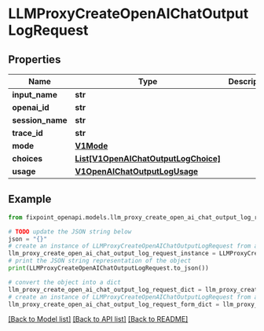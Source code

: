 # LLMProxyCreateOpenAIChatOutputLogRequest


## Properties

Name | Type | Description | Notes
------------ | ------------- | ------------- | -------------
**input_name** | **str** |  | [optional] 
**openai_id** | **str** |  | [optional] 
**session_name** | **str** |  | [optional] 
**trace_id** | **str** |  | [optional] 
**mode** | [**V1Mode**](V1Mode.md) |  | [optional] 
**choices** | [**List[V1OpenAIChatOutputLogChoice]**](V1OpenAIChatOutputLogChoice.md) |  | [optional] 
**usage** | [**V1OpenAIChatOutputLogUsage**](V1OpenAIChatOutputLogUsage.md) |  | [optional] 

## Example

```python
from fixpoint_openapi.models.llm_proxy_create_open_ai_chat_output_log_request import LLMProxyCreateOpenAIChatOutputLogRequest

# TODO update the JSON string below
json = "{}"
# create an instance of LLMProxyCreateOpenAIChatOutputLogRequest from a JSON string
llm_proxy_create_open_ai_chat_output_log_request_instance = LLMProxyCreateOpenAIChatOutputLogRequest.from_json(json)
# print the JSON string representation of the object
print(LLMProxyCreateOpenAIChatOutputLogRequest.to_json())

# convert the object into a dict
llm_proxy_create_open_ai_chat_output_log_request_dict = llm_proxy_create_open_ai_chat_output_log_request_instance.to_dict()
# create an instance of LLMProxyCreateOpenAIChatOutputLogRequest from a dict
llm_proxy_create_open_ai_chat_output_log_request_form_dict = llm_proxy_create_open_ai_chat_output_log_request.from_dict(llm_proxy_create_open_ai_chat_output_log_request_dict)
```
[[Back to Model list]](../README.md#documentation-for-models) [[Back to API list]](../README.md#documentation-for-api-endpoints) [[Back to README]](../README.md)


